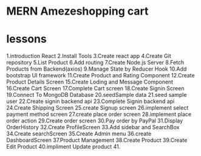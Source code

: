 # MERN Amezeshopping cart

# lessons

1.introduction React
2.Install Tools
3.Create react app
4.Create Git repository
5.List Product
6.Add routing
7.Create Node.js Server
8.Fetch Products from Backend(axios)
9.Manage State by Reducer Hook
10.Add bootstrap UI framework
11.Create Product and Rating Component
12.Create Product Details Screen
15.Create Loding and Message Component
16.Create Cart Screen
17.Complete Cart screen
18.Create Signin Screen
19.Connect To MongoDB Database
20.seedSample data
21.seed sample user
22.Create signin backend api
23.Complete Signin backend api
24.Create Shipping Screen
25.create Signup screen
26.implement select payment method screen
27.create place order screen
28.implement place order action
29.Create order screen
30.Pay order by PayPal
31.Display OrderHistory
32.Create ProfileScreen
33.Add sidebar and SearchBox
34.Create searchScreen
35.Create Admin menu
36.create DashboardScreen
37.Product Management
38.Create Product
39.Create Edit Product
40.impliment Update product
41.



